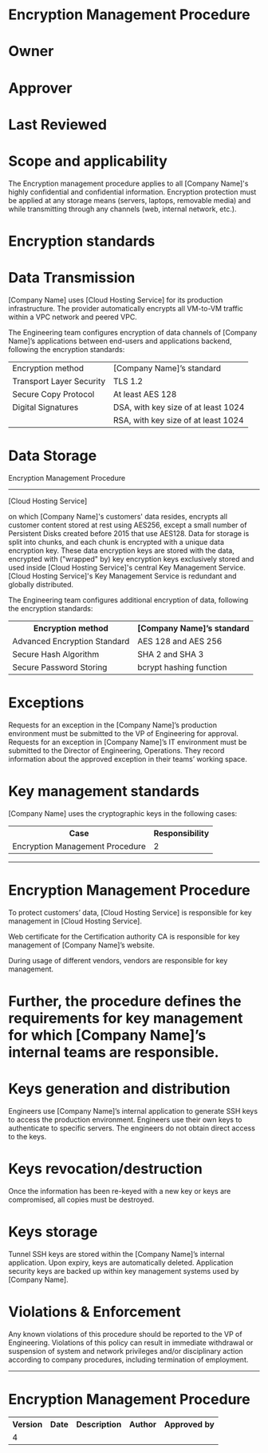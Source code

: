 
# Encryption Management Procedure

# Owner

# Approver

# Last Reviewed

# Scope and applicability

The Encryption management procedure applies to all [Company Name]'s highly confidential and confidential information. Encryption protection must be applied at any storage means (servers, laptops, removable media) and while transmitting through any channels (web, internal network, etc.).

# Encryption standards

# Data Transmission

[Company Name] uses [Cloud Hosting Service] for its production infrastructure. The provider automatically encrypts all VM-to-VM traffic within a VPC network and peered VPC.

The Engineering team configures encryption of data channels of [Company Name]’s applications between end-users and applications backend, following the encryption standards:

<table>
<tbody><tr>
<td>Encryption method</td>
<td>[Company Name]’s standard</td>
</tr>
<tr>
<td>Transport Layer Security</td>
<td>TLS 1.2</td>
</tr>
<tr>
<td>Secure Copy Protocol</td>
<td>At least AES 128</td>
</tr>
<tr>
<td>Digital Signatures</td>
<td>DSA, with key size of at least 1024</td>
</tr>
<tr>
<td></td>
<td>RSA, with key size of at least 1024</td>
</tr>
</tbody></table>

# Data Storage

Encryption Management Procedure

---

[Cloud Hosting Service]

on which [Company Name]'s customers' data resides, encrypts all customer content stored at rest using AES256, except a small number of Persistent Disks created before 2015 that use AES128. Data for storage is split into chunks, and each chunk is encrypted with a unique data encryption key. These data encryption keys are stored with the data, encrypted with ("wrapped" by) key encryption keys exclusively stored and used inside [Cloud Hosting Service]'s central Key Management Service. [Cloud Hosting Service]'s Key Management Service is redundant and globally distributed.

The Engineering team configures additional encryption of data, following the encryption standards:

<table>
<tbody><tr>
<th>Encryption method</th>
<th>[Company Name]ʼs standard</th>
</tr>
<tr>
<td>Advanced Encryption Standard</td>
<td>AES 128 and AES 256</td>
</tr>
<tr>
<td>Secure Hash Algorithm</td>
<td>SHA 2 and SHA 3</td>
</tr>
<tr>
<td>Secure Password Storing</td>
<td>bcrypt hashing function</td>
</tr>
</tbody></table>

# Exceptions

Requests for an exception in the [Company Name]ʼs production environment must be submitted to the VP of Engineering for approval. Requests for an exception in [Company Name]ʼs IT environment must be submitted to the Director of Engineering, Operations. They record information about the approved exception in their teamsʼ working space.

# Key management standards

[Company Name] uses the cryptographic keys in the following cases:

<table>
<tbody><tr>
<th>Case</th>
<th>Responsibility</th>
</tr>
<tr>
<td>Encryption Management Procedure</td>
<td>2</td>
</tr>
</tbody></table>



---

# Encryption Management Procedure

To protect customersʼ data, [Cloud Hosting Service] is responsible for key management in [Cloud Hosting Service].

Web certificate for the Certification authority CA is responsible for key management of [Company Name]ʼs website.

During usage of different vendors, vendors are responsible for key management.

# Further, the procedure defines the requirements for key management for which [Company Name]ʼs internal teams are responsible.

# Keys generation and distribution

Engineers use [Company Name]ʼs internal application to generate SSH keys to access the production environment. Engineers use their own keys to authenticate to specific servers. The engineers do not obtain direct access to the keys.

# Keys revocation/destruction

Once the information has been re-keyed with a new key or keys are compromised, all copies must be destroyed.

# Keys storage

Tunnel SSH keys are stored within the [Company Name]ʼs internal application. Upon expiry, keys are automatically deleted. Application security keys are backed up within key management systems used by [Company Name].

# Violations &#x26; Enforcement

Any known violations of this procedure should be reported to the VP of Engineering. Violations of this policy can result in immediate withdrawal or suspension of system and network privileges and/or disciplinary action according to company procedures, including termination of employment.

---

# Encryption Management Procedure

<table>
<tbody><tr>
<th>Version</th>
<th>Date</th>
<th>Description</th>
<th>Author</th>
<th>Approved by</th>
</tr>
<tr>
<td>4</td>
<td></td>
<td></td>
<td></td>
<td></td>
</tr>
</tbody></table>

